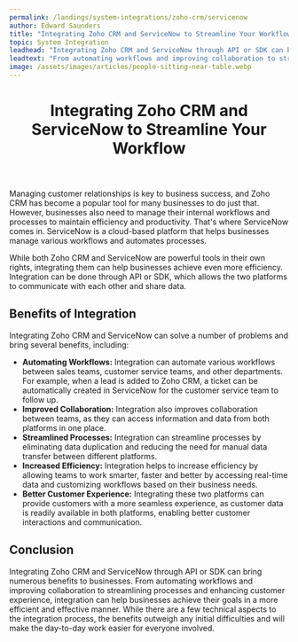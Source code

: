 ```yaml
---
permalink: /landings/system-integrations/zoho-crm/servicenow
author: Edward Saunders
title: "Integrating Zoho CRM and ServiceNow to Streamline Your Workflow"
topic: System Integration
leadhead: "Integrating Zoho CRM and ServiceNow through API or SDK can bring numerous benefits to businesses"
leadtext: "From automating workflows and improving collaboration to streamlining processes and enhancing customer experience, integration can help businesses achieve their goals in a more efficient and effective manner. While there are a few technical aspects to the integration process, the benefits outweigh any initial difficulties and will make the day-to-day work easier for everyone involved."
image: /assets/images/articles/people-sitting-near-table.webp
---
```

<div class="arttext">	<header>
		<h1>Integrating Zoho CRM and ServiceNow to Streamline Your Workflow</h1>
	</header>
	<main>
		<p>Managing customer relationships is key to business success, and Zoho CRM has become a popular tool for many businesses to do just that. However, businesses also need to manage their internal workflows and processes to maintain efficiency and productivity. That's where ServiceNow comes in. ServiceNow is a cloud-based platform that helps businesses manage various workflows and automates processes.</p>
		<p>While both Zoho CRM and ServiceNow are powerful tools in their own rights, integrating them can help businesses achieve even more efficiency. Integration can be done through API or SDK, which allows the two platforms to communicate with each other and share data.</p>
		<h2>Benefits of Integration</h2>
		<p>Integrating Zoho CRM and ServiceNow can solve a number of problems and bring several benefits, including:</p>
		<ul>
			<li><strong>Automating Workflows:</strong> Integration can automate various workflows between sales teams, customer service teams, and other departments. For example, when a lead is added to Zoho CRM, a ticket can be automatically created in ServiceNow for the customer service team to follow up.</li>
			<li><strong>Improved Collaboration:</strong> Integration also improves collaboration between teams, as they can access information and data from both platforms in one place.</li>
			<li><strong>Streamlined Processes:</strong> Integration can streamline processes by eliminating data duplication and reducing the need for manual data transfer between different platforms.</li>
			<li><strong>Increased Efficiency:</strong> Integration helps to increase efficiency by allowing teams to work smarter, faster and better by accessing real-time data and customizing workflows based on their business needs. </li>
			<li><strong>Better Customer Experience:</strong> Integrating these two platforms can provide customers with a more seamless experience, as customer data is readily available in both platforms, enabling better customer interactions and communication.</li>
		</ul>
		<h2>Conclusion</h2>
		<p>Integrating Zoho CRM and ServiceNow through API or SDK can bring numerous benefits to businesses. From automating workflows and improving collaboration to streamlining processes and enhancing customer experience, integration can help businesses achieve their goals in a more efficient and effective manner. While there are a few technical aspects to the integration process, the benefits outweigh any initial difficulties and will make the day-to-day work easier for everyone involved. </p>
	</main>
</div>